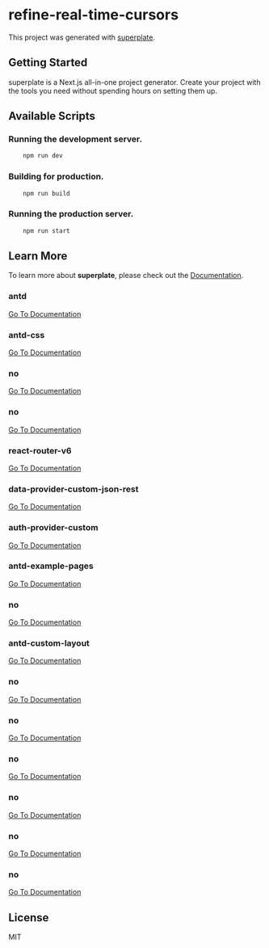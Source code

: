 # refine-real-time-cursors


This project was generated with [superplate](https://github.com/pankod/superplate).

## Getting Started

superplate is a Next.js all-in-one project generator. Create your project with the tools you need without spending hours on setting them up.

## Available Scripts

### Running the development server.

```bash
    npm run dev
```

### Building for production.

```bash
    npm run build
```

### Running the production server.

```bash
    npm run start
```

## Learn More

To learn more about **superplate**, please check out the [Documentation](https://github.com/pankod/superplate).


### **antd**



[Go To Documentation]()


### **antd-css**



[Go To Documentation]()


### **no**



[Go To Documentation]()


### **no**



[Go To Documentation]()


### **react-router-v6**



[Go To Documentation]()


### **data-provider-custom-json-rest**



[Go To Documentation]()


### **auth-provider-custom**



[Go To Documentation]()


### **antd-example-pages**



[Go To Documentation]()


### **no**



[Go To Documentation]()


### **antd-custom-layout**



[Go To Documentation]()


### **no**



[Go To Documentation]()


### **no**



[Go To Documentation]()


### **no**



[Go To Documentation]()


### **no**



[Go To Documentation]()


### **no**



[Go To Documentation]()


### **no**



[Go To Documentation]()



## License

MIT
